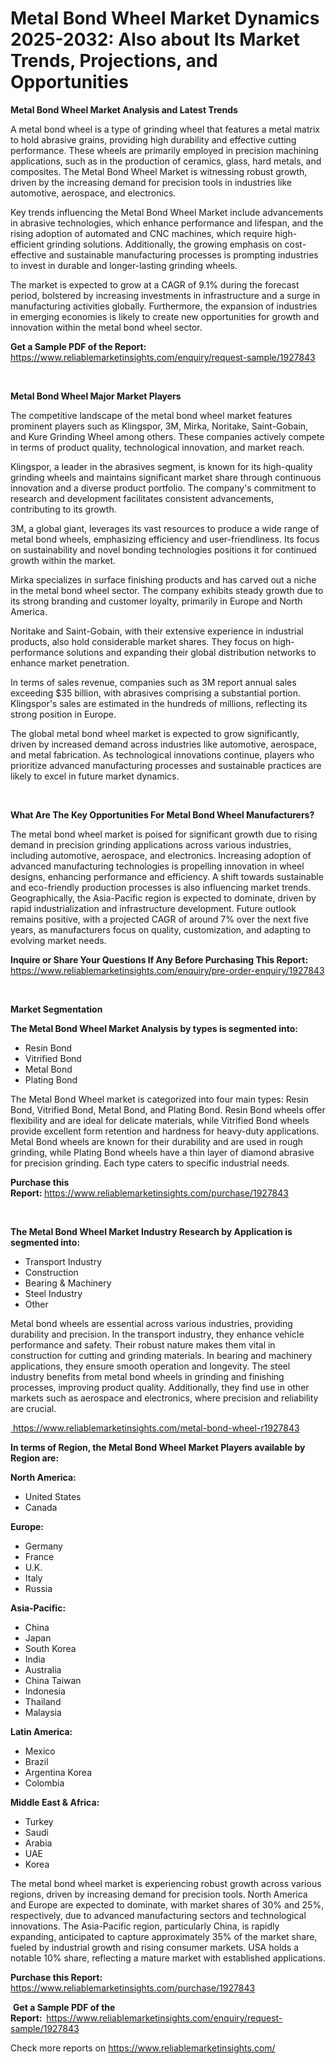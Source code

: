 <p><h1>Metal Bond Wheel Market Dynamics 2025-2032: Also about Its Market Trends, Projections, and Opportunities</h1></p><p><strong>Metal Bond Wheel Market Analysis and Latest Trends</strong></p>
<p><p>A metal bond wheel is a type of grinding wheel that features a metal matrix to hold abrasive grains, providing high durability and effective cutting performance. These wheels are primarily employed in precision machining applications, such as in the production of ceramics, glass, hard metals, and composites. The Metal Bond Wheel Market is witnessing robust growth, driven by the increasing demand for precision tools in industries like automotive, aerospace, and electronics.</p><p>Key trends influencing the Metal Bond Wheel Market include advancements in abrasive technologies, which enhance performance and lifespan, and the rising adoption of automated and CNC machines, which require high-efficient grinding solutions. Additionally, the growing emphasis on cost-effective and sustainable manufacturing processes is prompting industries to invest in durable and longer-lasting grinding wheels.</p><p>The market is expected to grow at a CAGR of 9.1% during the forecast period, bolstered by increasing investments in infrastructure and a surge in manufacturing activities globally. Furthermore, the expansion of industries in emerging economies is likely to create new opportunities for growth and innovation within the metal bond wheel sector.</p></p>
<p><strong>Get a Sample PDF of the Report:&nbsp;</strong> <a href="https://www.reliablemarketinsights.com/enquiry/request-sample/1927843?utm_campaign=3164&utm_medium=2&utm_source=Github&utm_content=ia&utm_term=10042025&utm_id=metal-bond-wheel">https://www.reliablemarketinsights.com/enquiry/request-sample/1927843</a></p>
<p>&nbsp;</p>
<p><strong>Metal Bond Wheel Major Market Players</strong></p>
<p><p>The competitive landscape of the metal bond wheel market features prominent players such as Klingspor, 3M, Mirka, Noritake, Saint-Gobain, and Kure Grinding Wheel among others. These companies actively compete in terms of product quality, technological innovation, and market reach.</p><p>Klingspor, a leader in the abrasives segment, is known for its high-quality grinding wheels and maintains significant market share through continuous innovation and a diverse product portfolio. The company's commitment to research and development facilitates consistent advancements, contributing to its growth. </p><p>3M, a global giant, leverages its vast resources to produce a wide range of metal bond wheels, emphasizing efficiency and user-friendliness. Its focus on sustainability and novel bonding technologies positions it for continued growth within the market. </p><p>Mirka specializes in surface finishing products and has carved out a niche in the metal bond wheel sector. The company exhibits steady growth due to its strong branding and customer loyalty, primarily in Europe and North America. </p><p>Noritake and Saint-Gobain, with their extensive experience in industrial products, also hold considerable market shares. They focus on high-performance solutions and expanding their global distribution networks to enhance market penetration.</p><p>In terms of sales revenue, companies such as 3M report annual sales exceeding $35 billion, with abrasives comprising a substantial portion. Klingspor's sales are estimated in the hundreds of millions, reflecting its strong position in Europe. </p><p>The global metal bond wheel market is expected to grow significantly, driven by increased demand across industries like automotive, aerospace, and metal fabrication. As technological innovations continue, players who prioritize advanced manufacturing processes and sustainable practices are likely to excel in future market dynamics.</p></p>
<p>&nbsp;</p>
<p><strong>What Are The Key Opportunities For Metal Bond Wheel Manufacturers?</strong></p>
<p><p>The metal bond wheel market is poised for significant growth due to rising demand in precision grinding applications across various industries, including automotive, aerospace, and electronics. Increasing adoption of advanced manufacturing technologies is propelling innovation in wheel designs, enhancing performance and efficiency. A shift towards sustainable and eco-friendly production processes is also influencing market trends. Geographically, the Asia-Pacific region is expected to dominate, driven by rapid industrialization and infrastructure development. Future outlook remains positive, with a projected CAGR of around 7% over the next five years, as manufacturers focus on quality, customization, and adapting to evolving market needs.</p></p>
<p><strong>Inquire or Share Your Questions If Any Before Purchasing This Report:</strong> <a href="https://www.reliablemarketinsights.com/enquiry/pre-order-enquiry/1927843?utm_campaign=3164&utm_medium=2&utm_source=Github&utm_content=ia&utm_term=10042025&utm_id=metal-bond-wheel">https://www.reliablemarketinsights.com/enquiry/pre-order-enquiry/1927843</a></p>
<p>&nbsp;</p>
<p><strong>Market Segmentation</strong></p>
<p><strong>The Metal Bond Wheel Market Analysis by types is segmented into:</strong></p>
<p><ul><li>Resin Bond</li><li>Vitrified Bond</li><li>Metal Bond</li><li>Plating Bond</li></ul></p>
<p><p>The Metal Bond Wheel market is categorized into four main types: Resin Bond, Vitrified Bond, Metal Bond, and Plating Bond. Resin Bond wheels offer flexibility and are ideal for delicate materials, while Vitrified Bond wheels provide excellent form retention and hardness for heavy-duty applications. Metal Bond wheels are known for their durability and are used in rough grinding, while Plating Bond wheels have a thin layer of diamond abrasive for precision grinding. Each type caters to specific industrial needs.</p></p>
<p><strong>Purchase this Report:&nbsp;</strong><a href="https://www.reliablemarketinsights.com/purchase/1927843?utm_campaign=3164&utm_medium=2&utm_source=Github&utm_content=ia&utm_term=10042025&utm_id=metal-bond-wheel">https://www.reliablemarketinsights.com/purchase/1927843</a></p>
<p>&nbsp;</p>
<p><strong>The Metal Bond Wheel Market Industry Research by Application is segmented into:</strong></p>
<p><ul><li>Transport Industry</li><li>Construction</li><li>Bearing & Machinery</li><li>Steel Industry</li><li>Other</li></ul></p>
<p><p>Metal bond wheels are essential across various industries, providing durability and precision. In the transport industry, they enhance vehicle performance and safety. Their robust nature makes them vital in construction for cutting and grinding materials. In bearing and machinery applications, they ensure smooth operation and longevity. The steel industry benefits from metal bond wheels in grinding and finishing processes, improving product quality. Additionally, they find use in other markets such as aerospace and electronics, where precision and reliability are crucial.</p></p>
<p><a href="https://www.reliablemarketinsights.com/metal-bond-wheel-r1927843?utm_campaign=3164&utm_medium=2&utm_source=Github&utm_content=ia&utm_term=10042025&utm_id=metal-bond-wheel">&nbsp;https://www.reliablemarketinsights.com/metal-bond-wheel-r1927843</a></p>
<p><strong>In terms of Region, the Metal Bond Wheel Market Players available by Region are:</strong></p>
<p>
    <p> <strong> North America: </strong>
        <ul>
            <li>United States</li>
            <li>Canada</li>
        </ul>
        </p> 
    <p> <strong> Europe: </strong>
        <ul>
            <li>Germany</li>
            <li>France</li>
            <li>U.K.</li>
            <li>Italy</li>
            <li>Russia</li>
        </ul>
        </p> 
    <p> <strong> Asia-Pacific: </strong>
        <ul>
            <li>China</li>
            <li>Japan</li>
            <li>South Korea</li>
            <li>India</li>
            <li>Australia</li>
            <li>China Taiwan</li>
            <li>Indonesia</li>
            <li>Thailand</li>
            <li>Malaysia</li>
        </ul>
        </p> 
    <p> <strong> Latin America: </strong>
        <ul>
            <li>Mexico</li>
            <li>Brazil</li>
            <li>Argentina Korea</li>
            <li>Colombia</li>
        </ul>
        </p> 
    <p> <strong> Middle East & Africa: </strong>
        <ul>
            <li>Turkey</li>
            <li>Saudi</li>
            <li>Arabia</li>
            <li>UAE</li>
            <li>Korea</li>
        </ul>
    </p>
    </p>
<p><p>The metal bond wheel market is experiencing robust growth across various regions, driven by increasing demand for precision tools. North America and Europe are expected to dominate, with market shares of 30% and 25%, respectively, due to advanced manufacturing sectors and technological innovations. The Asia-Pacific region, particularly China, is rapidly expanding, anticipated to capture approximately 35% of the market share, fueled by industrial growth and rising consumer markets. USA holds a notable 10% share, reflecting a mature market with established applications.</p></p>
<p><strong>Purchase this Report: </strong><a href="https://www.reliablemarketinsights.com/purchase/1927843?utm_campaign=3164&utm_medium=2&utm_source=Github&utm_content=ia&utm_term=10042025&utm_id=metal-bond-wheel">https://www.reliablemarketinsights.com/purchase/1927843</a></p>
<p>&nbsp;<strong>Get a Sample PDF of the Report:&nbsp;&nbsp;</strong><a href="https://www.reliablemarketinsights.com/enquiry/request-sample/1927843?utm_campaign=3164&utm_medium=2&utm_source=Github&utm_content=ia&utm_term=10042025&utm_id=metal-bond-wheel">https://www.reliablemarketinsights.com/enquiry/request-sample/1927843</a></p>
<p><strong></strong></p>
<p>Check more reports on <a href="https://www.reliablemarketinsights.com/?utm_campaign=3164&utm_medium=2&utm_source=Github&utm_content=ia&utm_term=10042025&utm_id=metal-bond-wheel">https://www.reliablemarketinsights.com/</a></p>